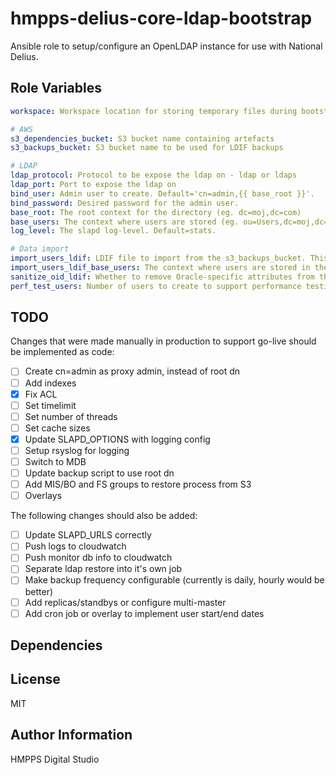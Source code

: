 hmpps-delius-core-ldap-bootstrap
=========

Ansible role to setup/configure an OpenLDAP instance for use with National Delius.


Role Variables
--------------

```yaml
workspace: Workspace location for storing temporary files during bootstrap

# AWS
s3_dependencies_bucket: S3 bucket name containing artefacts
s3_backups_bucket: S3 bucket name to be used for LDIF backups

# LDAP
ldap_protocol: Protocol to be expose the ldap on - ldap or ldaps 
ldap_port: Port to expose the ldap on
bind_user: Admin user to create. Default='cn=admin,{{ base_root }}'.
bind_password: Desired password for the admin user.
base_root: The root context for the directory (eg. dc=moj,dc=com)
base_users: The context where users are stored (eg. ou=Users,dc=moj,dc=com)
log_level: The slapd log-level. Default=stats.

# Data import
import_users_ldif: LDIF file to import from the s3_backups_bucket. This can be set to LATEST to retrieve the latest backup from S3. Default=None (no users)
import_users_ldif_base_users: The context where users are stored in the imported LDIF (eg. ou=NDProd,cn=Users,dc=moj,dc=com)
sanitize_oid_ldif: Whether to remove Oracle-specific attributes from the LDIF
perf_test_users: Number of users to create to support performance testing. Default=0

```

TODO
----
Changes that were made manually in production to support go-live should be implemented as code:
- [ ] Create cn=admin as proxy admin, instead of root dn
- [ ] Add indexes
- [x] Fix ACL
- [ ] Set timelimit
- [ ] Set number of threads
- [ ] Set cache sizes
- [x] Update SLAPD_OPTIONS with logging config
- [ ] Setup rsyslog for logging
- [ ] Switch to MDB
- [ ] Update backup script to use root dn
- [ ] Add MIS/BO and FS groups to restore process from S3
- [ ] Overlays

The following changes should also be added:
- [ ] Update SLAPD_URLS correctly
- [ ] Push logs to cloudwatch
- [ ] Push monitor db info to cloudwatch
- [ ] Separate ldap restore into it's own job
- [ ] Make backup frequency configurable (currently is daily, hourly would be better)
- [ ] Add replicas/standbys or configure multi-master
- [ ] Add cron job or overlay to implement user start/end dates

Dependencies
------------


License
-------

MIT

Author Information
------------------

HMPPS Digital Studio

